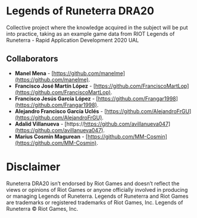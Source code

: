 # Legends of Runeterra DRA20
Collective project where the knowledge acquired in the subject will be put into practice, taking as an example game data from RIOT Legends of Runeterra - Rapid Application Development 2020 UAL

## Collaborators

* **Manel Mena** -  [https://github.com/manelme](https://github.com/manelme).
* **Francisco José Martín López** - [https://github.com/FranciscoMartLop](https://github.com/FranciscoMartLop).
* **Francisco Jesús García López** -  [https://github.com/Frangar1998](https://github.com/Frangar1998).
* **Alejandro Francisco García Uclés** -  [https://github.com/AlejandroFrGU](https://github.com/AlejandroFrGU).
* **Adalid Villanueva** - [https://https://github.com/avillanueva047](https://github.com/avillanueva047).
* **Marius Cosmin Magurean** - [https://github.com/MM-Cosmin](https://github.com/MM-Cosmin).

# Disclaimer

Runeterra DRA20 isn’t endorsed by Riot Games and doesn’t reflect the views or opinions of Riot Games or anyone officially involved in producing or managing Legends of Runeterra. Legends of Runeterra and Riot Games are trademarks or registered trademarks of Riot Games, Inc. Legends of Runeterra © Riot Games, Inc.

